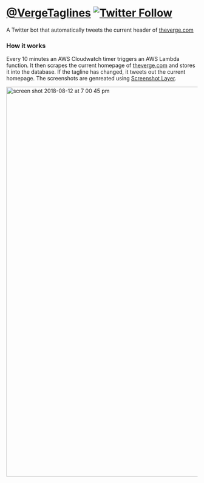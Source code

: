 # [@VergeTaglines](https://twitter.com/VergeTaglines)  [![Twitter Follow](https://img.shields.io/twitter/follow/vergetaglines.svg?style=social&label=Follow)](https://twitter.com/vergetaglines)


A Twitter bot that automatically tweets the current header of [theverge.com](https://theverge.com)

### How it works
Every 10 minutes an AWS Cloudwatch timer triggers an AWS Lambda function. It then scrapes the current homepage of [theverge.com](https://theverge.com) and stores it into the database. If the tagline has changed, it tweets out the current homepage. The screenshots are genreated using [Screenshot Layer](https://screenshotlayer.com). 

  

<img width="1024" alt="screen shot 2018-08-12 at 7 00 45 pm" src="https://user-images.githubusercontent.com/6628497/44009627-1258a168-9e62-11e8-839a-aad6553966aa.png">
